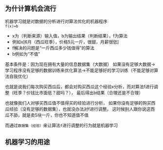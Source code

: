 ## 为什计算机会流行
机器学习就是对数据的分析进行对算法优化的机器程序    
`f(x)=b`  
- x为（判断来源）输入值，b为输出结果（判断结果），f为算法  
- 例如x\[6月（西瓜旺季），价格5元一斤，很甜，月薪很低\]
- f解决的问题是“一斤西瓜多少钱值得”的算法
- b例如为“不值”

基本条件是：因为现在拥有大量的信息数据集（大数据）
如果没有足够大数据->学习程序没有足够的数据训练来优化算法->不能足够好的学习训练（不能足够对算法自我优化）

也就是说我们每次购买西瓜后，都会对购买西瓜这个经验x分析，而对算法f进行调整（旺季？价钱比市面低？甜吗？），
最后得出b结果（合理还是不合理）

也就像我们人对够买西瓜值不值得买的经验进行分析，
如果你没有足够的购买西瓜经验（没有足够的数据集），也就没办法对f进行调整。
这时候别人跟你说这西瓜不舔，就是卖5块一斤，你也不知道值不值

而通过`数据集（经验）`来让算法`f`进行调整的行为就是机器学习

## 机器学习的用途
